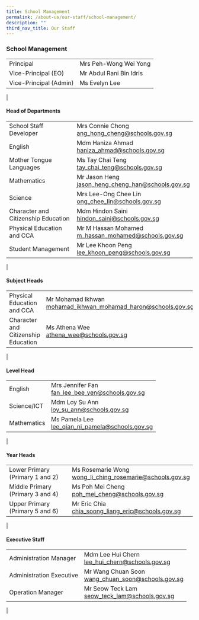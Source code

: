 ```yaml
---
title: School Management
permalink: /about-us/our-staff/school-management/
description: ""
third_nav_title: Our Staff
---
```

### **School Management**

|  |  |
|---|---|
| Principal | Mrs Peh-Wong Wei Yong |
| Vice-Principal (EO) | Mr Abdul Rani Bin Idris |
| Vice-Principal (Admin) | Ms Evelyn Lee |
|

#### **Head of Departments**

|  |  |
|---|---|
| School Staff Developer | Mrs Connie Chong<br>ang_hong_cheng@schools.gov.sg |
| English | Mdm Haniza Ahmad<br>haniza_ahmad@schools.gov.sg |
| Mother Tongue Languages | Ms Tay Chai Teng<br>tay_chai_teng@schools.gov.sg |
| Mathematics | Mr Jason Heng<br>jason_heng_cheng_han@schools.gov.sg  |
| Science | Mrs Lee-Ong Chee Lin<br>ong_chee_lin@schools.gov.sg |
| Character and Citizenship Education | Mdm Hindon Saini<br> hindon_saini@schools.gov.sg |
| Physical Education and CCA | Mr M Hassan Mohamed<br>m_hassan_mohamed@schools.gov.sg |
| Student Management |  Mr Lee Khoon Peng<br>lee_khoon_peng@schools.gov.sg |
|

#### **Subject Heads**

|  |  |
|---|---|
| Physical Education and CCA | Mr Mohamad Ikhwan <br>mohamad_ikhwan_mohamad_haron@schools.gov.sg |
| Character and Citizenship Education  | Ms Athena Wee <br> athena_wee@schools.gov.sg |
|

#### **Level Head**

|  |  |
|---|---|
| English | Mrs Jennifer Fan <br>fan_lee_bee_yen@schools.gov.sg |
|  Science/ICT | Mdm Loy Su Ann <br> loy_su_ann@schools.gov.sg  |
|  Mathematics | Ms Pamela Lee <br> lee_qian_ni_pamela@schools.gov.sg  |
| 

#### **Year Heads**

|  |  |
|---|---|
| Lower Primary (Primary 1 and 2) | Ms Rosemarie Wong<br>wong_li_ching_rosemarie@schools.gov.sg |
| Middle Primary (Primary 3 and 4) | Ms Poh Mei Cheng<br>poh_mei_cheng@schools.gov.sg |
| Upper Primary (Primary 5 and 6) | Mr Eric Chia<br>chia_soong_liang_eric@schools.gov.sg |
|

#### **Executive Staff**

|  |  |
|---|---|
| Administration Manager | Mdm Lee Hui Chern<br>lee_hui_chern@schools.gov.sg |
| Administration Executive | Mr Wang Chuan Soon<br>wang_chuan_soon@schools.gov.sg |
|  Operation Manager | Mr Seow Teck Lam<br>seow_teck_lam@schools.gov.sg  |
|